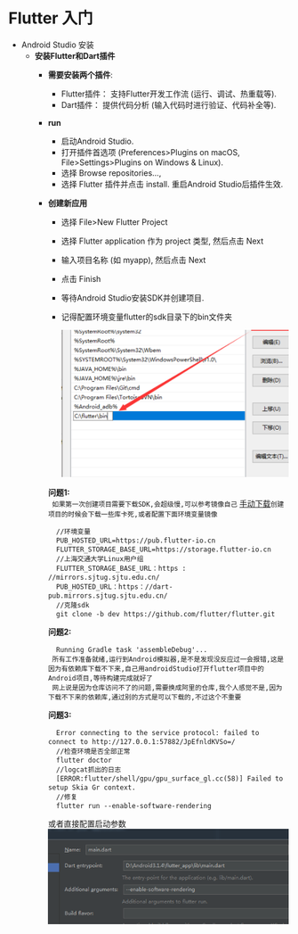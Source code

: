 # Flutter 入门

- Android Studio 安装
  - **安装Flutter和Dart插件**
    - **需要安装两个插件**:
        - Flutter插件： 支持Flutter开发工作流 (运行、调试、热重载等).
        - Dart插件： 提供代码分析 (输入代码时进行验证、代码补全等).
    - **run**
      - 启动Android Studio.
      - 打开插件首选项 (Preferences>Plugins on macOS, File>Settings>Plugins on
        Windows & Linux).
      - 选择 Browse repositories…,
      - 选择 Flutter 插件并点击 install. 重启Android Studio后插件生效.

    - **创建新应用**
      - 选择 File>New Flutter Project
      - 选择 Flutter application 作为 project 类型, 然后点击 Next
      - 输入项目名称 (如 myapp), 然后点击 Next
      - 点击 Finish
      - 等待Android Studio安装SDK并创建项目.
      - 记得配置环境变量flutter的sdk目录下的bin文件夹

        ![flutter_info](images/flutter_info.png)

      **问题1:**  
       ` 如果第一次创建项目需要下载SDK,会超级慢,可以参考镜像自己`
      [手动下载](https://mirrors.tuna.tsinghua.edu.cn/flutter/flutter_infra/releases/stable/)`创建项目的时候会下载一些库卡死,或者配置下面环境变量镜像`

            //环境变量
            PUB_HOSTED_URL=https://pub.flutter-io.cn
            FLUTTER_STORAGE_BASE_URL=https://storage.flutter-io.cn
            //上海交通大学Linux用户组
            FLUTTER_STORAGE_BASE_URL：https : //mirrors.sjtug.sjtu.edu.cn/
            PUB_HOSTED_URL：https：//dart-pub.mirrors.sjtug.sjtu.edu.cn/
            //克隆sdk
            git clone -b dev https://github.com/flutter/flutter.git

      **问题2:**

            Running Gradle task 'assembleDebug'...
           所有工作准备就绪,运行到Android模拟器,是不是发现没反应过一会报错,这是因为有依赖库下载不下来,自己用androidStudio打开flutter项目中的Android项目,等待构建完成就好了
           网上说是因为仓库访问不了的问题,需要换成阿里的仓库,我个人感觉不是,因为下载不下来的依赖库,通过别的方式是可以下载的,不过这个不重要   

      **问题3:**

            Error connecting to the service protocol: failed to connect to http://127.0.0.1:57882/JpEfnldKVSo=/
            //检查环境是否全部正常
            flutter doctor
            //logcat抓出的日志    
            [ERROR:flutter/shell/gpu/gpu_surface_gl.cc(58)] Failed to setup Skia Gr context.
            //修复 
            flutter run --enable-software-rendering       

        或者直接配置启动参数  
        ![image_run](images/image_run.png)
